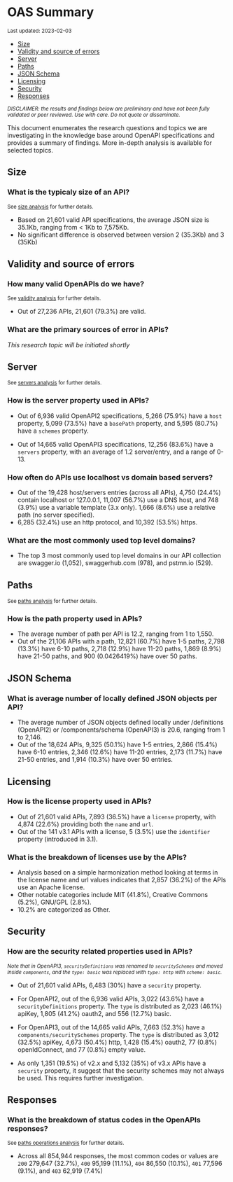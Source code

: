 OAS Summary
================
<sup>Last updated: 2023-02-03</sup>

- <a href="#size" id="toc-size">Size</a>
- <a href="#validity-and-source-of-errors"
  id="toc-validity-and-source-of-errors">Validity and source of errors</a>
- <a href="#server" id="toc-server">Server</a>
- <a href="#paths" id="toc-paths">Paths</a>
- <a href="#json-schema" id="toc-json-schema">JSON Schema</a>
- <a href="#licensing" id="toc-licensing">Licensing</a>
- <a href="#security" id="toc-security">Security</a>
- <a href="#responses" id="toc-responses">Responses</a>

<sup>*DISCLAIMER: the results and findings below are preliminary and
have not been fully validated or peer reviewed. Use with care. Do not
quote or disseminate.*</sup>

This document enumerates the research questions and topics we are
investigating in the knowledge base around OpenAPI specifications and
provides a summary of findings. More in-depth analysis is available for
selected topics.

## Size

### What is the typicaly size of an API?

<sup>See [size analysis](oas_size.md) for further details.<sup>

- Based on 21,601 valid API specifications, the average JSON size is
  35.1Kb, ranging from \< 1Kb to 7,575Kb.
- No significant difference is observed between version 2 (35.3Kb) and 3
  (35Kb)

## Validity and source of errors

### How many valid OpenAPIs do we have?

<sup>See [validity analysis](oas_validity.md) for further details.<sup>

- Out of 27,236 APIs, 21,601 (79.3%) are valid.

### What are the primary sources of error in APIs?

*This research topic will be initiated shortly*

## Server

<sup>See [servers analysis](oas_servers.md) for further details.</sup>

### How is the server property used in APIs?

- Out of 6,936 valid OpenAPI2 specifications, 5,266 (75.9%) have a
  `host` property, 5,099 (73.5%) have a `basePath` property, and 5,595
  (80.7%) have a `schemes` property.

- Out of 14,665 valid OpenAPI3 specifications, 12,256 (83.6%) have a
  `servers` property, with an average of 1.2 server/entry, and a range
  of 0-13.

### How often do APIs use localhost vs domain based servers?

- Out of the 19,428 host/servers entries (across all APIs), 4,750
  (24.4%) contain localhost or 127.0.0.1, 11,007 (56.7%) use a DNS host,
  and 748 (3.9%) use a variable template (3.x only). 1,666 (8.6%) use a
  relative path (no server specified).
- 6,285 (32.4%) use an http protocol, and 10,392 (53.5%) https.

### What are the most commonly used top level domains?

- The top 3 most commonly used top level domains in our API collection
  are swagger.io (1,052), swaggerhub.com (978), and pstmn.io (529).

## Paths

<sup>See [paths analysis](oas_paths.md) for further details.</sup>

### How is the path property used in APIs?

- The average number of path per API is 12.2, ranging from 1 to 1,550.
- Out of the 21,106 APIs with a path, 12,821 (60.7%) have 1-5 paths,
  2,798 (13.3%) have 6-10 paths, 2,718 (12.9%) have 11-20 paths, 1,869
  (8.9%) have 21-50 paths, and 900 (0.0426419%) have over 50 paths.

## JSON Schema

### What is average number of locally defined JSON objects per API?

- The average number of JSON objects defined locally under /definitions
  (OpenAPI2) or /components/schema (OpenAPI3) is 20.6, ranging from 1 to
  2,146.
- Out of the 18,624 APIs, 9,325 (50.1%) have 1-5 entries, 2,866 (15.4%)
  have 6-10 entries, 2,346 (12.6%) have 11-20 entries, 2,173 (11.7%)
  have 21-50 entries, and 1,914 (10.3%) have over 50 entries.

## Licensing

### How is the license property used in APIs?

- Out of 21,601 valid APIs, 7,893 (36.5%) have a `license` property,
  with 4,874 (22.6%) providing both the `name` and `url`.
- Out of the 141 v3.1 APIs with a license, 5 (3.5%) use the `identifier`
  property (introduced in 3.1).

### What is the breakdown of licenses use by the APIs?

- Analysis based on a simple harmonization method looking at terms in
  the license name and url values indicates that 2,857 (36.2%) of the
  APIs use an Apache license.
- Other notable categories include MIT (41.8%), Creative Commons (5.2%),
  GNU/GPL (2.8%).
- 10.2% are categorized as Other.

## Security

### How are the security related properties used in APIs?

<sup>*Note that in OpenAPI3, `securityDefinitions` was renamed to
`securitySchemes` and moved inside `components`, and the `type: basic`
was replaced with `type: http` with `scheme: basic`.*</sup>

- Out of 21,601 valid APIs, 6,483 (30%) have a `security` property.

- For OpenAPI2, out of the 6,936 valid APIs, 3,022 (43.6%) have a
  `securityDefinitions` property. The `type` is distributed as 2,023
  (46.1%) apiKey, 1,805 (41.2%) oauth2, and 556 (12.7%) basic.

- For OpenAPI3, out of the 14,665 valid APIs, 7,663 (52.3%) have a
  `components/securitySchemes` property. The `type` is distributed as
  3,012 (32.5%) apiKey, 4,673 (50.4%) http, 1,428 (15.4%) oauth2, 77
  (0.8%) openIdConnect, and 77 (0.8%) empty value.

- As only 1,351 (19.5%) of v2.x and 5,132 (35%) of v3.x APIs have a
  `security` property, it suggest that the security schemes may not
  always be used. This requires further investigation.

## Responses

### What is the breakdown of status codes in the OpenAPIs responses?

<sup>See [paths operations analysis](oas_paths_operations.md) for
further details.<sup>

- Across all 854,944 responses, the most common codes or values are
  `200` 279,647 (32.7%), `400` 95,199 (11.1%), `404` 86,550 (10.1%),
  `401` 77,596 (9.1%), and `403` 62,919 (7.4%)
